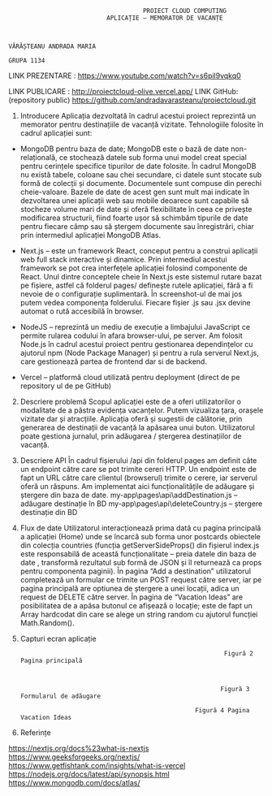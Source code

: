                                          PROIECT CLOUD COMPUTING
                               APLICAȚIE – MEMORATOR DE VACANȚE


                                                                                    VĂRĂȘTEANU ANDRADA MARIA
                                                                                                              GRUPA 1134

LINK PREZENTARE : https://www.youtube.com/watch?v=s6pil9vqkq0

LINK PUBLICARE : http://proiectcloud-olive.vercel.app/
LINK GitHub: (repository public) https://github.com/andradavarasteanu/proiectcloud.git


1.	Introducere
Aplicația dezvoltată în cadrul acestui proiect reprezintă un memorator pentru destinațiile de vacanță vizitate. Tehnologiile folosite în cadrul aplicației sunt:
-	MongoDB pentru baza de date; MongoDB este o bază de date non-relațională, ce stochează datele sub forma unui model creat special pentru cerințele specifice tipurilor de date folosite. În cadrul MongoDB nu există tabele, coloane sau chei secundare, ci datele sunt stocate sub formă de colecții și documente. Documentele sunt compuse din perechi cheie-valoare. Bazele de date de acest gen sunt mult mai indicate în dezvoltarea unei aplicații web sau mobile deoarece sunt capabile să stocheze volume mari de date și oferă flexibilitate în ceea ce privește modificarea structurii, fiind foarte ușor să schimbăm tipurile de date pentru fiecare câmp sau să ștergem documente sau înregistrări, chiar prin intermediul aplicației MongoDB Atlas.


-	Next.js – este un framework React, conceput pentru a construi aplicații web full stack interactive și dinamice. Prin intermediul acestui framework se pot crea interfețele aplicației folosind componente de React. Unul dintre conceptele cheie în Next.js este sistemul rutare bazat pe fișiere, astfel că folderul pages/ definește rutele aplicației, fără a fi nevoie de o configurație suplimentară. În screenshot-ul de mai jos putem vedea componența folderului. Fiecare fișier .js sau .jsx devine automat o rută accesibilă în browser.



-	NodeJS – reprezintă un mediu de execuție a limbajului JavaScript ce permite rularea codului în afara browser-ului, pe server. Am folosit Node.js în cadrul acestui proiect pentru gestionarea dependințelor cu ajutorul npm (Node Package Manager) și pentru a rula serverul Next.js, care gestionează partea de frontend dar si de backend.
-	Vercel – platformă cloud utilizată pentru deployment (direct de pe repository ul de pe GitHub)

2.	Descriere problemă
    Scopul aplicației este de a oferi utilizatorilor o modalitate de a păstra evidența vacanțelor. Putem vizualiza țara, orașele vizitate dar și atracțiile. Aplicația oferă și sugestii de călătorie, prin generarea de destinații de vacanță la apăsarea unui buton. Utilizatorul poate gestiona jurnalul, prin adăugarea / ștergerea destinațiilor de vacanță.

3.	Descriere API
În cadrul fișierului /api din folderul pages am definit câte un endpoint către care se pot trimite cereri HTTP. Un endpoint este de fapt un URL către care clientul (browserul) trimite o cerere, iar serverul oferă un răspuns. Am implementat aici funcționalitățile de adăugare și ștergere din baza de date.
my-app\pages\api\addDestination.js – adăugare destinație în BD
my-app\pages\api\deleteCountry.js – ștergere destinație din BD 

4.	Flux de date
Utilizatorul interacționează prima dată cu pagina principală a aplicației (Home) unde se încarcă sub forma unor postcards obiectele din colecția countries (funcția getServerSideProps() din fișierul index.js este responsabilă de această funcționalitate – preia datele din baza de date , transformă rezultatul sub formă de JSON și îl returnează ca props pentru componenta paginii). În pagina “Add a destination” utilizatorul completează un formular ce trimite un POST request către server, iar pe pagina principală are optiunea de ștergere a unei locații, adica un request de DELETE către server. În pagina de “Vacation Ideas” are posibilitatea de a apăsa butonul ce afișează o locație; este de fapt  un Array hardcodat din care se alege un string random cu ajutorul funcției Math.Random(). 





5.	Capturi ecran aplicație

 
                                                                Figură 2 Pagina principală


  
                                                               Figură 3 Formularul de adăugare
 
                                                        Figură 4 Pagina Vacation Ideas
6.	Referințe

https://nextjs.org/docs%23what-is-nextjs
https://www.geeksforgeeks.org/nextjs/
https://www.getfishtank.com/insights/what-is-vercel
https://nodejs.org/docs/latest/api/synopsis.html
https://www.mongodb.com/docs/atlas/

